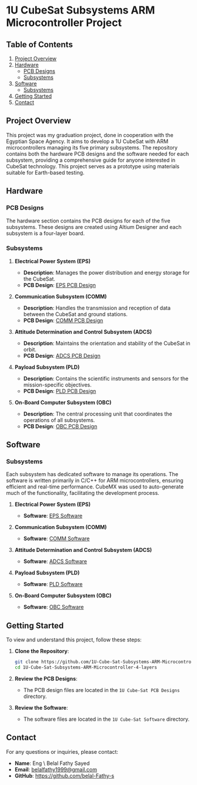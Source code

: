 # 1U CubeSat Subsystems ARM Microcontroller Project

## Table of Contents
1. [Project Overview](#project-overview)
2. [Hardware](#hardware)
   - [PCB Designs](#pcb-designs)
   - [Subsystems](#subsystems)
3. [Software](#software)
   - [Subsystems](#subsystems-1)
4. [Getting Started](#getting-started)
5. [Contact](#contact)

## Project Overview

This project was my graduation project, done in cooperation with the Egyptian Space Agency. It aims to develop a 1U CubeSat with ARM microcontrollers managing its five primary subsystems. The repository contains both the hardware PCB designs and the software needed for each subsystem, providing a comprehensive guide for anyone interested in CubeSat technology. This project serves as a prototype using materials suitable for Earth-based testing.

## Hardware

### PCB Designs

The hardware section contains the PCB designs for each of the five subsystems. These designs are created using Altium Designer and each subsystem is a four-layer board.

### Subsystems

1. **Electrical Power System (EPS)**
    - **Description**: Manages the power distribution and energy storage for the CubeSat.
    - **PCB Design**: [EPS PCB Design](1U-Cube-Sat-PCB-Designs/EPS-ARM)

2. **Communication Subsystem (COMM)**
    - **Description**: Handles the transmission and reception of data between the CubeSat and ground stations.
    - **PCB Design**: [COMM PCB Design](1U-Cube-Sat-PCB-Designs/COMM-ARM)

3. **Attitude Determination and Control Subsystem (ADCS)**
    - **Description**: Maintains the orientation and stability of the CubeSat in orbit.
    - **PCB Design**: [ADCS PCB Design](1U-Cube-Sat-PCB-Designs/ADCS-ARM)

4. **Payload Subsystem (PLD)**
    - **Description**: Contains the scientific instruments and sensors for the mission-specific objectives.
    - **PCB Design**: [PLD PCB Design](1U-Cube-Sat-PCB-Designs/PAYLOAD-Subsystem)

5. **On-Board Computer Subsystem (OBC)**
    - **Description**: The central processing unit that coordinates the operations of all subsystems.
    - **PCB Design**: [OBC PCB Design](1U-Cube-Sat-PCB-Designs/OBC-ARM)

## Software

### Subsystems

Each subsystem has dedicated software to manage its operations. The software is written primarily in C/C++ for ARM microcontrollers, ensuring efficient and real-time performance. CubeMX was used to auto-generate much of the functionality, facilitating the development process.

1. **Electrical Power System (EPS)**
    - **Software**: [EPS Software](path/to/EPS_Software)

2. **Communication Subsystem (COMM)**
    - **Software**: [COMM Software](path/to/COMM_Software)

3. **Attitude Determination and Control Subsystem (ADCS)**
    - **Software**: [ADCS Software](path/to/ADCS_Software)

4. **Payload Subsystem (PLD)**
    - **Software**: [PLD Software](path/to/PLD_Software)

5. **On-Board Computer Subsystem (OBC)**
    - **Software**: [OBC Software](path/to/OBC_Software)

## Getting Started

To view and understand this project, follow these steps:

1. **Clone the Repository**:
    ```sh
    git clone https://github.com/1U-Cube-Sat-Subsystems-ARM-Microcontroller-4-layers.git
    cd 1U-Cube-Sat-Subsystems-ARM-Microcontroller-4-layers
    ```

2. **Review the PCB Designs**:
    - The PCB design files are located in the `1U Cube-Sat PCB Designs` directory.

3. **Review the Software**:
    - The software files are located in the `1U Cube-Sat Software` directory.

## Contact

For any questions or inquiries, please contact:

- **Name**: Eng \ Belal Fathy Sayed
- **Email**: belalfathy1999@gmail.com
- **GitHub**: https://github.com/belal-Fathy-s
